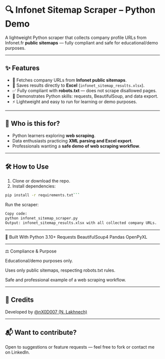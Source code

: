 # 🔍 Infonet Sitemap Scraper – Python Demo

A lightweight Python scraper that collects company profile URLs from Infonet.fr **public sitemaps** — fully compliant and safe for educational/demo purposes.

---

## ✨ Features

- 📄 Fetches company URLs from **Infonet public sitemaps**.  
- 💾 Saves results directly to **Excel** (`infonet_sitemap_results.xlsx`).  
- ✅ Fully compliant with **robots.txt** — does not scrape disallowed pages.  
- 🐍 Demonstrates Python skills: requests, BeautifulSoup, and data export.  
- ⚡ Lightweight and easy to run for learning or demo purposes.

---

## 🎯 Who is this for?

- Python learners exploring **web scraping**.  
- Data enthusiasts practicing **XML parsing and Excel export**.  
- Professionals wanting a **safe demo of web scraping workflow**.

---

## 🛠 How to Use

1. Clone or download the repo.  
2. Install dependencies:

```bash
pip install -r requirements.txt```
```
Run the scraper:
```bash
Copy code:
python infonet_sitemap_scraper.py
Output: infonet_sitemap_results.xlsx with all collected company URLs.
```
---

🧪 Built With
Python 3.10+
Requests
BeautifulSoup4
Pandas
OpenPyXL

---

⚖️ Compliance & Purpose

Educational/demo purposes only.

Uses only public sitemaps, respecting robots.txt rules.

Safe and professional example of a web scraping workflow.

---

## 🤝 Credits

Developed by [@nX0D007 (N. Lakhnech)](https://www.linkedin.com/in/n-lakhnech)

---

## 📬 Want to contribute?

Open to suggestions or feature requests — feel free to fork or contact me on LinkedIn.
